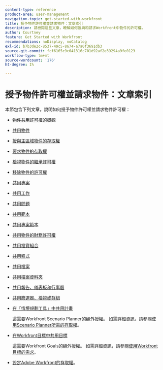 ```yaml
---
content-type: reference
product-area: user-management
navigation-topic: get-started-with-workfront
title: 授予物件許可權並請求物件：文章索引
description: 請檢閱這些文章，瞭解如何授與和請求Workfront中物件的許可權。
author: Courtney
feature: Get Started with Workfront
recommendations: noDisplay, noCatalog
exl-id: b7b3de2c-8537-49c5-8674-a7a0f3691db3
source-git-commit: fcf6165c9c641316c701d92af2e39294a9fe0123
workflow-type: tm+mt
source-wordcount: '176'
ht-degree: 1%

---
```


# 授予物件許可權並請求物件：文章索引

本節包含下列文章，說明如何授予物件許可權並請求物件許可權：

* [物件共用許可權的概觀](../../workfront-basics/grant-and-request-access-to-objects/sharing-permissions-on-objects-overview.md)
* [共用物件](../../workfront-basics/grant-and-request-access-to-objects/share-an-object.md)
* [授與主區域物件的存取權](../../workfront-basics/grant-and-request-access-to-objects/grant-access-home.md)
* [要求物件的存取權](../../workfront-basics/grant-and-request-access-to-objects/request-access.md)
* [檢視物件的繼承許可權](../../workfront-basics/grant-and-request-access-to-objects/view-inherited-permissions-on-objects.md)
* [移除物件的許可權](../../workfront-basics/grant-and-request-access-to-objects/remove-permissions-from-objects.md)
* [共用專案](../../workfront-basics/grant-and-request-access-to-objects/share-a-project.md)
* [共用工作](../../workfront-basics/grant-and-request-access-to-objects/share-a-task.md)
* [共用問題](../../workfront-basics/grant-and-request-access-to-objects/share-an-issue.md)
* [共用範本](../../workfront-basics/grant-and-request-access-to-objects/share-a-template.md)
* [共用專案範本](../../manage-work/projects/create-and-manage-templates/share-project-template.md)
* [共用物件的財務許可權](../../workfront-basics/grant-and-request-access-to-objects/share-financial-permissions-object.md)
* [共用投資組合](../../workfront-basics/grant-and-request-access-to-objects/share-a-portfolio.md)
* [共用程式](../../workfront-basics/grant-and-request-access-to-objects/share-a-program.md)
* [共用檔案](../../workfront-basics/grant-and-request-access-to-objects/document-permissions.md)
* [共用檔案資料夾](../../workfront-basics/grant-and-request-access-to-objects/share-a-document-folder.md)
* [共用報告、儀表板和行事曆](../../workfront-basics/grant-and-request-access-to-objects/permissions-reports-dashboards-calendars.md)
* [共用篩選器、檢視或群組](../../reports-and-dashboards/reports/reporting-elements/share-filter-view-grouping.md)
* [在「情境規劃工具」中共用計畫](../../scenario-planner/share-a-plan.md)

  這需要Workfront Scenario Planner的額外授權。 如需詳細資訊，請參閱[使用Scenario Planner所需的存取權](../../scenario-planner/access-needed-to-use-sp.md)。

* [在Workfront目標中共用目標](../../workfront-goals/workfront-goals-settings/share-a-goal.md)

  這需要Workfront Goals的額外授權。 如需詳細資訊，請參閱[使用Workfront目標的需求](../../workfront-goals/goal-management/access-needed-for-wf-goals.md)。

* [設定Adobe Workfront的存取權](../../administration-and-setup/add-users/configure-and-grant-access/configure-access.md)。
